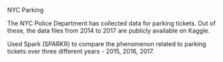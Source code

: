 

NYC Parking

The NYC Police Department has collected data for parking tickets. Out of these, the data files from 2014 to 2017 
are publicly available on Kaggle.

Used Spark (SPARKR) to compare the phenomenon related to parking tickets over three different years - 2015, 2016, 2017.
